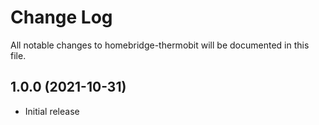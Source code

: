 # Change Log

All notable changes to homebridge-thermobit will be documented in this file.

## 1.0.0 (2021-10-31)

- Initial release
